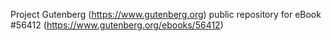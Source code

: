 Project Gutenberg (https://www.gutenberg.org) public repository for
eBook #56412 (https://www.gutenberg.org/ebooks/56412)
